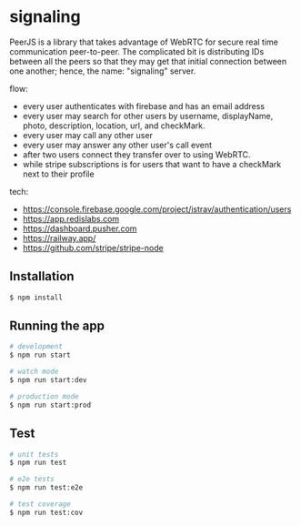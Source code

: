 signaling
========
PeerJS is a library that takes advantage of WebRTC for secure real time communication peer-to-peer. The complicated bit is distributing IDs between all the peers so that they may get that initial connection between one another; hence, the name: "signaling" server.

flow:
- every user authenticates with firebase and has an email address
- every user may search for other users by username, displayName, photo, description, location, url, and checkMark.
- every user may call any other user
- every user may answer any other user's call event
- after two users connect they transfer over to using WebRTC.
- while stripe subscriptions is for users that want to have a checkMark next to their profile

tech:
- https://console.firebase.google.com/project/istrav/authentication/users
- https://app.redislabs.com
- https://dashboard.pusher.com
- https://railway.app/
- https://github.com/stripe/stripe-node

## Installation
```bash
$ npm install
```

## Running the app
```bash
# development
$ npm run start

# watch mode
$ npm run start:dev

# production mode
$ npm run start:prod
```

## Test
```bash
# unit tests
$ npm run test

# e2e tests
$ npm run test:e2e

# test coverage
$ npm run test:cov
```